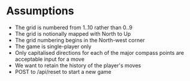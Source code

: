 # Assumptions

* The grid is numbered from 1..10 rather than 0..9
* The grid is notionally mapped with North to Up
* The grid numbering begins in the North-west corner
* The game is single-player only
* Only capitalised directions for each of the major compass points are acceptable input for a move
* We want to retain the history of the player's moves
* POST to /api/reset to start a new game


